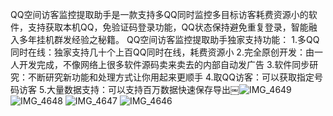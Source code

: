 QQ空间访客监控提取助手是一款支持多QQ同时监控多目标访客耗费资源小的软件，支持获取本机QQ，免验证码登录功能，QQ状态保持避免重复登录，智能融入多年挂机群发经验之秘籍。
QQ空间访客监控提取助手独家支持功能：
1.多QQ同时在线：独家支持几十个上百QQ同时在线，耗费资源小
2.完全原创开发：由一人开发完成，不像网络上很多软件源码卖来卖去的内部自动发广告
3.软件同步研究：不断研究新功能和处理方式让你用起来更顺手
4.取QQ访客：可以获取指定号码访客
5.大量数据支持：可以支持百万数据快速保存导出￼![IMG_4649](https://github.com/user-attachments/assets/7d43105d-e97b-4d73-871e-46d4ea4cf924)
![IMG_4648](https://github.com/user-attachments/assets/864e357d-b5c5-43e8-9c2f-9b0f3f6597f8)
![IMG_4647](https://github.com/user-attachments/assets/4d5ff990-a803-4cd5-ac1f-ca2a3093ffea)
![IMG_4646](https://github.com/user-attachments/assets/2bfd3993-7582-4431-9534-63eca304c4c4)
